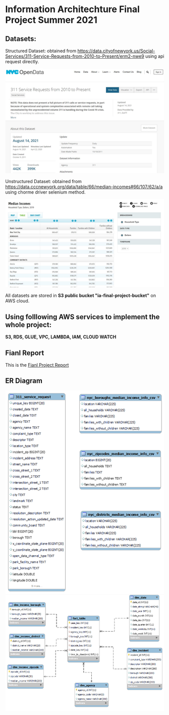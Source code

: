 # Information Architechture Final Project Summer 2021


## Datasets:

Structured Dataset: obtained from https://data.cityofnewyork.us/Social-Services/311-Service-Requests-from-2010-to-Present/erm2-nwe9 using api request directly.

![311 Request Service DataSource](https://github.com/xiaolancara/AWS-Final-Project/blob/main/ResourceDatasets/311%20Service%20Request%20StructuredDataSource.JPG)

Unstructured Dataset: obtained from https://data.cccnewyork.org/data/table/66/median-incomes#66/107/62/a/a using chorme driver selenium method.

![Median Income DataSource](https://github.com/xiaolancara/AWS-Final-Project/blob/main/ResourceDatasets/Median%20Income%20UnstructuredDataSource.JPG)

All datasets are stored in **S3 public bucket "ia-final-project-bucket"** on AWS cloud.

## Using folllowing AWS services to implement the whole project:
**S3, RDS, GLUE, VPC, LAMBDA, IAM, CLOUD WATCH**

## Fianl Report
This is the [Fianl Project Report](https://github.com/xiaolancara/AWS-Final-Project/blob/main/InteriumDocuments/Final%20Project%20Report.pdf)

## ER Diagram
![Data Resource](https://github.com/xiaolancara/AWS-Final-Project/blob/main/InteriumDocuments/Resource%20ER.png)
![Data WareHouse](https://github.com/xiaolancara/AWS-Final-Project/blob/main/InteriumDocuments/Data%20Warehouse%20ER.png)
